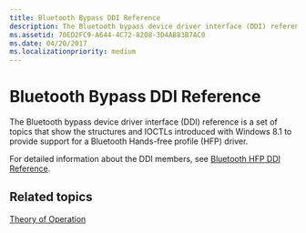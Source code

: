 ```yaml
---
title: Bluetooth Bypass DDI Reference
description: The Bluetooth bypass device driver interface (DDI) reference is a set of topics that show the structures and IOCTLs introduced with Windows 8.1 to provide support for a Bluetooth Hands-free profile (HFP) driver.
ms.assetid: 70ED2FC9-A644-4C72-8208-3D4AB83B7AC0
ms.date: 04/20/2017
ms.localizationpriority: medium
---
```


# Bluetooth Bypass DDI Reference


The Bluetooth bypass device driver interface (DDI) reference is a set of topics that show the structures and IOCTLs introduced with Windows 8.1 to provide support for a Bluetooth Hands-free profile (HFP) driver.

For detailed information about the DDI members, see [Bluetooth HFP DDI Reference](./bluetooth-hfp-ddi-reference.md).

## <span id="related_topics"></span>Related topics
[Theory of Operation](theory-of-operation.md)